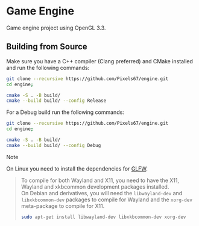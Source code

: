 # Game Engine
Game engine project using OpenGL 3.3.

## Building from Source
Make sure you have a C++ compiler (Clang preferred) and CMake installed and run the following commands:
```sh
git clone --recursive https://github.com/Pixels67/engine.git
cd engine;

cmake -S . -B build/
cmake --build build/ --config Release
```
For a Debug build run the following commands:
```sh
git clone --recursive https://github.com/Pixels67/engine.git
cd engine;

cmake -S . -B build/
cmake --build build/ --config Debug
```

> [!NOTE]  
> On Linux you need to install the dependencies for [GLFW](https://www.glfw.org/docs/latest/compile.html).
>
> > To compile for both Wayland and X11, you need to have the X11, Wayland and xkbcommon development packages installed.  
> > On Debian and derivatives, you will need the `libwayland-dev` and `libxkbcommon-dev` packages to compile for Wayland and the `xorg-dev` meta-package to compile for X11.
> > ```sh
> > sudo apt-get install libwayland-dev libxkbcommon-dev xorg-dev
> > ```
